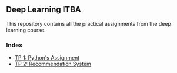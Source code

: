 ## Deep Learning ITBA

This repository contains all the practical assignments from the deep learning
course.

### Index

- [TP 1: Python's Assignment](tp_integrador_de_python/README.md)
- [TP 2: Recommendation System](recommendation_system/README.md)
